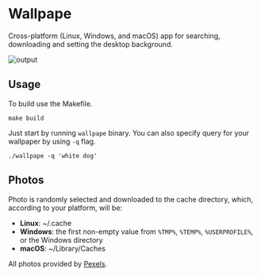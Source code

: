 # Wallpape
Cross-platform (Linux, Windows, and macOS) app for searching, downloading and setting the desktop background.

![output](https://user-images.githubusercontent.com/49096838/106103657-7bb84180-616b-11eb-89eb-a61e0d17265e.gif)

## Usage
To build use the Makefile.
```
make build
```

Just start by running `wallpape` binary.
You can also specify query for your wallpaper by using `-q` flag.
```
./wallpape -q 'white dog'
```

## Photos
Photo is randomly selected and downloaded to the cache directory, which, according to your platform, will be:
- **Linux**: ~/.cache
- **Windows**: the first non-empty value from `%TMP%`, `%TEMP%`, `%USERPROFILE%`, or the Windows directory
- **macOS**: ~/Library/Caches

All photos provided by [Pexels](https://www.pexels.com).
